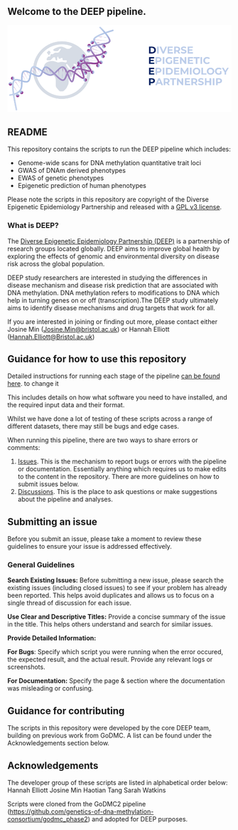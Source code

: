## Welcome to the DEEP pipeline.

![DEEP Logo](./images/DEEP.png)

## README
This repository contains the scripts to run the DEEP pipeline which includes:

* Genome-wide scans for DNA methylation quantitative trait loci
* GWAS of DNAm derived phenotypes
* EWAS of genetic phenotypes
* Epigenetic prediction of human phenotypes

Please note the scripts in this repository are copyright of the Diverse Epigenetic Epidemiology Partnership and released with a [GPL v3 license](LICENSE).

### What is DEEP?

The [Diverse Epigenetic Epidemiology Partnership (DEEP)](https://www.deep-epigenetics.org/) is a partnership of research groups located globally. DEEP aims to improve global health by exploring the effects of genomic and environmental diversity on disease risk across the global population.

DEEP study researchers are interested in studying the differences in disease mechanism and disease risk prediction that are associated with DNA methylation. DNA methylation refers to modifications to DNA which help in turning genes on or off (transcription).The DEEP study ultimately aims to identify disease mechanisms and drug targets that work for all.

If you are interested in joining or finding out more, please contact either Josine Min (Josine.Min@bristol.ac.uk) or Hannah Elliott (Hannah.Elliott@Bristol.ac.uk)

## Guidance for how to use this repository

Detailed instructions for running each stage of the pipeline [can be found here](https://github.com/MRCIEU/DEEP_mqtls/wiki). 
to change it

This includes details on how what software you need to have installed, and the required input data and their format. 

Whilst we have done a lot of testing of these scripts across a range of different datasets, there may still be bugs and edge cases. 

When running this pipeline, there are two ways to share errors or comments: 

1. [Issues](https://github.com/MRCIEU/DEEP_mqtls/issues). This is the mechanism to report bugs or errors with the pipeline or documentation. Essentially anything which requires us to make edits to the content in the repository. There are more guidelines on how to submit issues below.
2. [Discussions](https://github.com/MRCIEU/DEEP_mqtls/discussions). This is the place to ask questions or make suggestions about the pipeline and analyses. 

## Submitting an issue

Before you submit an issue, please take a moment to review these guidelines to ensure your issue is addressed effectively.

### General Guidelines
**Search Existing Issues:** Before submitting a new issue, please search the existing issues (including closed issues) to see if your problem has already been reported. This helps avoid duplicates and allows us to focus on a single thread of discussion for each issue.

**Use Clear and Descriptive Titles:** Provide a concise summary of the issue in the title. This helps others understand and search for similar issues.

**Provide Detailed Information:**

**For Bugs**: Specify which script you were running when the error occured, the expected result, and the actual result. Provide any relevant logs or screenshots.

**For Documentation:** Specify the page & section where the documentation was misleading or confusing. 

## Guidance for contributing

The scripts in this repository were developed by the core DEEP team, building on previous work from GoDMC. A list can be found under the Acknowledgements section below.


## Acknowledgements

The developer group of these scripts are listed in alphabetical order below:
Hannah Elliott
Josine Min 
Haotian Tang
Sarah Watkins
  
Scripts were cloned from the GoDMC2 pipeline (https://github.com/genetics-of-dna-methylation-consortium/godmc_phase2) and adopted for DEEP purposes. 

